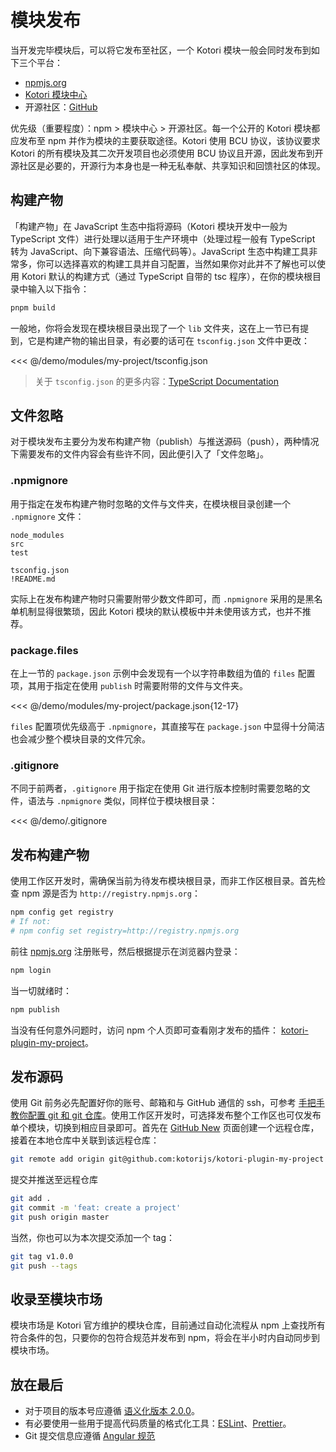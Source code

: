 # 模块发布

当开发完毕模块后，可以将它发布至社区，一个 Kotori 模块一般会同时发布到如下三个平台：

- [npmjs.org](https://npmjs.org)
- [Kotori 模块中心](../../modules/)
- 开源社区：[GitHub](https://github.com)

优先级（重要程度）：npm > 模块中心 > 开源社区。每一个公开的 Kotori 模块都应发布至 npm 并作为模块的主要获取途径。Kotori 使用 BCU 协议，该协议要求 Kotori 的所有模块及其二次开发项目也必须使用 BCU 协议且开源，因此发布到开源社区是必要的，开源行为本身也是一种无私奉献、共享知识和回馈社区的体现。

## 构建产物

「构建产物」在 JavaScript 生态中指将源码（Kotori 模块开发中一般为 TypeScript 文件）进行处理以适用于生产环境中（处理过程一般有 TypeScript 转为 JavaScript、向下兼容语法、压缩代码等）。JavaScript 生态中构建工具非常多，你可以选择喜欢的构建工具并自习配置，当然如果你对此并不了解也可以使用 Kotori 默认的构建方式（通过 TypeScript 自带的 tsc 程序），在你的模块根目录中输入以下指令：

```bash
pnpm build
```

一般地，你将会发现在模块根目录出现了一个 `lib` 文件夹，这在上一节已有提到，它是构建产物的输出目录，有必要的话可在 `tsconfig.json` 文件中更改：

<<< @/demo/modules/my-project/tsconfig.json

> 关于 `tsconfig.json` 的更多内容：[TypeScript Documentation](https://www.typescriptlang.org/zh/docs/handbook/tsconfig-json.html)

## 文件忽略

对于模块发布主要分为发布构建产物（publish）与推送源码（push），两种情况下需要发布的文件内容会有些许不同，因此便引入了「文件忽略」。

### .npmignore

用于指定在发布构建产物时忽略的文件与文件夹，在模块根目录创建一个 `.npmignore` 文件：

```text
node_modules
src
test

tsconfig.json
!README.md
```

实际上在发布构建产物时只需要附带少数文件即可，而 `.npmignore` 采用的是黑名单机制显得很繁琐，因此 Kotori 模块的默认模板中并未使用该方式，也并不推荐。

### package.files

在上一节的 `package.json` 示例中会发现有一个以字符串数组为值的 `files` 配置项，其用于指定在使用 `publish` 时需要附带的文件与文件夹。

<<< @/demo/modules/my-project/package.json{12-17}

`files` 配置项优先级高于 `.npmignore`，其直接写在 `package.json` 中显得十分简洁也会减少整个模块目录的文件冗余。

### .gitignore

不同于前两者，`.gitignore` 用于指定在使用 Git 进行版本控制时需要忽略的文件，语法与 `.npmignore` 类似，同样位于模块根目录：

<<< @/demo/.gitignore

## 发布构建产物

使用工作区开发时，需确保当前为待发布模块根目录，而非工作区根目录。首先检查 npm 源是否为 `http://registry.npmjs.org`：

```bash
npm config get registry
# If not:
# npm config set registry=http://registry.npmjs.org
```

前往 [npmjs.org](https://npmjs.org) 注册账号，然后根据提示在浏览器内登录：

```bash
npm login
```

当一切就绪时：

```bash
npm publish
```

当没有任何意外问题时，访问 npm 个人页即可查看刚才发布的插件： [kotori-plugin-my-project](https://www.npmjs.com/package/kotori-plugin-my-project)。

## 发布源码

使用 Git 前务必先配置好你的账号、邮箱和与 GitHub 通信的 ssh，可参考 [手把手教你配置 git 和 git 仓库](https://www.cnblogs.com/techflow/p/13703721.html)。使用工作区开发时，可选择发布整个工作区也可仅发布单个模块，切换到相应目录即可。首先在 [GitHub New](https://github.com) 页面创建一个远程仓库，接着在本地仓库中关联到该远程仓库：

```bash
git remote add origin git@github.com:kotorijs/kotori-plugin-my-project
```

提交并推送至远程仓库

```bash
git add .
git commit -m 'feat: create a project'
git push origin master
```

当然，你也可以为本次提交添加一个 tag：

```bash
git tag v1.0.0
git push --tags
```

## 收录至模块市场

模块市场是 Kotori 官方维护的模块仓库，目前通过自动化流程从 npm 上查找所有符合条件的包，只要你的包符合规范并发布到 npm，将会在半小时内自动同步到模块市场。

## 放在最后

- 对于项目的版本号应遵循 [语义化版本 2.0.0](https://semver.org/lang/zh-CN/)。
- 有必要使用一些用于提高代码质量的格式化工具：[ESLint](https://eslint.org/)、[Prettier](https://prettier.io/)。
- Git 提交信息应遵循 [Angular 规范](https://zj-git-guide.readthedocs.io/zh-cn/latest/message/Angular%E6%8F%90%E4%BA%A4%E4%BF%A1%E6%81%AF%E8%A7%84%E8%8C%83/)
